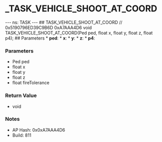 # _TASK_VEHICLE_SHOOT_AT_COORD

--- ns: TASK --- ## TASK_VEHICLE_SHOOT_AT_COORD  // 0x5190796ED39C9B6D 0xA7AAA4D6 void TASK_VEHICLE_SHOOT_AT_COORD(Ped ped, float x, float y, float z, float p4);   ## Parameters * **ped**: * **x**: * **y**: * **z**: * **p4**:

### Parameters
* Ped ped
* float x
* float y
* float z
* float fireTolerance

### Return Value
* void

### Notes
* AP Hash: 0x0xA7AAA4D6
* Build: 811

